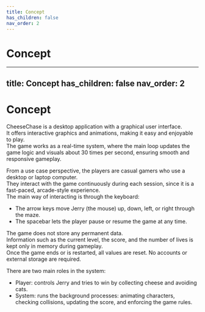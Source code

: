 ```yaml
---
title: Concept
has_children: false
nav_order: 2
---
```


# Concept

---
title: Concept
has_children: false
nav_order: 2
---

# Concept

CheeseChase is a desktop application with a graphical user interface.  
It offers interactive graphics and animations, making it easy and enjoyable to play.  
The game works as a real-time system, where the main loop updates the game logic and visuals about 30 times per second, ensuring smooth and responsive gameplay.

From a use case perspective, the players are casual gamers who use a desktop or laptop computer.  
They interact with the game continuously during each session, since it is a fast-paced, arcade-style experience.  
The main way of interacting is through the keyboard:  
- The arrow keys move Jerry (the mouse) up, down, left, or right through the maze.  
- The spacebar lets the player pause or resume the game at any time.

The game does not store any permanent data.  
Information such as the current level, the score, and the number of lives is kept only in memory during gameplay.  
Once the game ends or is restarted, all values are reset. No accounts or external storage are required.

There are two main roles in the system:  
- Player: controls Jerry and tries to win by collecting cheese and avoiding cats.  
- System: runs the background processes: animating characters, checking collisions, updating the score, and enforcing the game rules.
 




